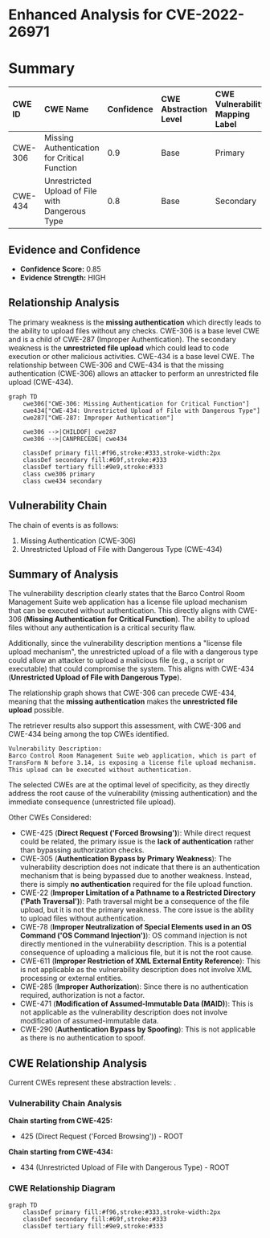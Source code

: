 # Enhanced Analysis for CVE-2022-26971

# Summary
| CWE ID  | CWE Name                                                                        | Confidence | CWE Abstraction Level | CWE Vulnerability Mapping Label | CWE-Vulnerability Mapping Notes |
| :-------- | :------------------------------------------------------------------------------ | :--------- | :---------------------- | :------------------------------ | :------------------------------ |
| CWE-306 | Missing Authentication for Critical Function                                    | 0.9        | Base                    | Primary                           | Allowed                         |
| CWE-434 | Unrestricted Upload of File with Dangerous Type                               | 0.8        | Base                    | Secondary                         | Allowed                         |

## Evidence and Confidence

*   **Confidence Score:** 0.85
*   **Evidence Strength:** HIGH

## Relationship Analysis
The primary weakness is the **missing authentication** which directly leads to the ability to upload files without any checks. CWE-306 is a base level CWE and is a child of CWE-287 (Improper Authentication). The secondary weakness is the **unrestricted file upload** which could lead to code execution or other malicious activities. CWE-434 is a base level CWE. The relationship between CWE-306 and CWE-434 is that the missing authentication (CWE-306) allows an attacker to perform an unrestricted file upload (CWE-434).

```mermaid
graph TD
    cwe306["CWE-306: Missing Authentication for Critical Function"]
    cwe434["CWE-434: Unrestricted Upload of File with Dangerous Type"]
    cwe287["CWE-287: Improper Authentication"]

    cwe306 -->|CHILDOF| cwe287
    cwe306 -->|CANPRECEDE| cwe434
    
    classDef primary fill:#f96,stroke:#333,stroke-width:2px
    classDef secondary fill:#69f,stroke:#333
    classDef tertiary fill:#9e9,stroke:#333
    class cwe306 primary
    class cwe434 secondary
```

## Vulnerability Chain
The chain of events is as follows:
1.  Missing Authentication (CWE-306)
2.  Unrestricted Upload of File with Dangerous Type (CWE-434)

## Summary of Analysis
The vulnerability description clearly states that the Barco Control Room Management Suite web application has a license file upload mechanism that can be executed without authentication. This directly aligns with CWE-306 (**Missing Authentication for Critical Function**). The ability to upload files without any authentication is a critical security flaw.

Additionally, since the vulnerability description mentions a "license file upload mechanism", the unrestricted upload of a file with a dangerous type could allow an attacker to upload a malicious file (e.g., a script or executable) that could compromise the system. This aligns with CWE-434 (**Unrestricted Upload of File with Dangerous Type**).

The relationship graph shows that CWE-306 can precede CWE-434, meaning that the **missing authentication** makes the **unrestricted file upload** possible.

The retriever results also support this assessment, with CWE-306 and CWE-434 being among the top CWEs identified.

```
Vulnerability Description:
Barco Control Room Management Suite web application, which is part of TransForm N before 3.14, is exposing a license file upload mechanism. This upload can be executed without authentication.
```

The selected CWEs are at the optimal level of specificity, as they directly address the root cause of the vulnerability (missing authentication) and the immediate consequence (unrestricted file upload).

Other CWEs Considered:

*   CWE-425 (**Direct Request ('Forced Browsing')**): While direct request could be related, the primary issue is the **lack of authentication** rather than bypassing authorization checks.
*   CWE-305 (**Authentication Bypass by Primary Weakness**): The vulnerability description does not indicate that there is an authentication mechanism that is being bypassed due to another weakness. Instead, there is simply **no authentication** required for the file upload function.
*   CWE-22 (**Improper Limitation of a Pathname to a Restricted Directory ('Path Traversal')**): Path traversal might be a consequence of the file upload, but it is not the primary weakness. The core issue is the ability to upload files without authentication.
*   CWE-78 (**Improper Neutralization of Special Elements used in an OS Command ('OS Command Injection')**): OS command injection is not directly mentioned in the vulnerability description. This is a potential consequence of uploading a malicious file, but it is not the root cause.
*   CWE-611 (**Improper Restriction of XML External Entity Reference**): This is not applicable as the vulnerability description does not involve XML processing or external entities.
*   CWE-285 (**Improper Authorization**): Since there is no authentication required, authorization is not a factor.
*   CWE-471 (**Modification of Assumed-Immutable Data (MAID)**): This is not applicable as the vulnerability description does not involve modification of assumed-immutable data.
*   CWE-290 (**Authentication Bypass by Spoofing**): This is not applicable as there is no authentication to spoof.


## CWE Relationship Analysis

Current CWEs represent these abstraction levels: .


### Vulnerability Chain Analysis

**Chain starting from CWE-425:**
- 425 (Direct Request ('Forced Browsing')) - ROOT


**Chain starting from CWE-434:**
- 434 (Unrestricted Upload of File with Dangerous Type) - ROOT



### CWE Relationship Diagram

```mermaid
graph TD
    classDef primary fill:#f96,stroke:#333,stroke-width:2px
    classDef secondary fill:#69f,stroke:#333
    classDef tertiary fill:#9e9,stroke:#333
```